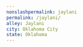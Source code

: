 ```yaml
---
﻿nonslashpermalink: jaylani
permalink: /jaylani/
alley: Jaylani
city: Oklahoma City
state: Oklahoma
---
```

